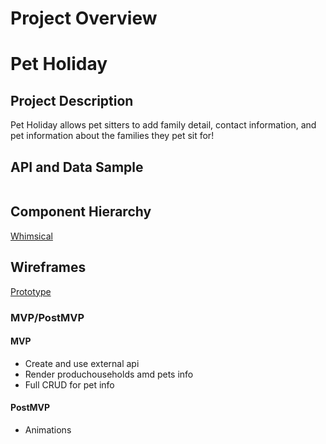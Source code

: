 # Project Overview

# Pet Holiday

## Project Description

Pet Holiday allows pet sitters to add family detail, contact information, and pet information about the families they pet sit for! 

## API and Data Sample

```

```

## Component Hierarchy

[Whimsical](https://whimsical.com/PYe9UkqdjjZzLQxWnuvBDA)


## Wireframes

[Prototype](https://whimsical.com/6Yeu7U4vyBkJfbzkBu6zbu)


### MVP/PostMVP  

#### MVP 

- Create and use external api 
- Render produchouseholds amd pets info
- Full CRUD for pet info

#### PostMVP  

- Animations 








